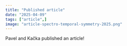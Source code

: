 ```yaml
---
title: "Published article"
date: "2025-04-09"
tags: ["article",]
image: "article-spectro-temporal-symmetry-2025.png"
---
```


Pavel and Kačka published an article!